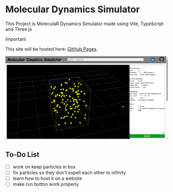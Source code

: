# Molecular Dynamics Simulator

This Project is MoleculaR Dynamics Simulator made using Vite, TypeScript and Three.js

> [!IMPORTANT]
> This site will be hosted here: [GitHub Pages](https://pages.github.com/).


![plot](./src/images/example.png)


## To-Do List
- [ ] work on keep particles in box 
- [ ] fix particles so they don't expell each other to infinity
- [ ] learn how to host it on a website
- [ ] make run button work properly
